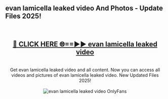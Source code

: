 <h2>evan lamicella leaked video And Photos - Update Files 2025!</h2>
<br>
<div align="center">
<h2><a href="https://linkcuts.com/hfmhzwbr" rel="nofollow">🔴 CLICK HERE 🌐==►► evan lamicella leaked video</a></h2>
<br>
Get evan lamicella leaked video and all content. Now you can access all videos and pictures of evan lamicella leaked video. New Updated Files 2025!
<br>
<br>
<a href="https://linkcuts.com/hfmhzwbr" rel="nofollow" data-target="animated-image.originalLink"><img src="https://i.ibb.co.com/WyWwxjT/player-gif2.gif" alt="evan lamicella leaked video OnlyFans" style="max-width: 100%; display: inline-block;" data-target="animated-image.originalImage"></a>
</div>
<br>